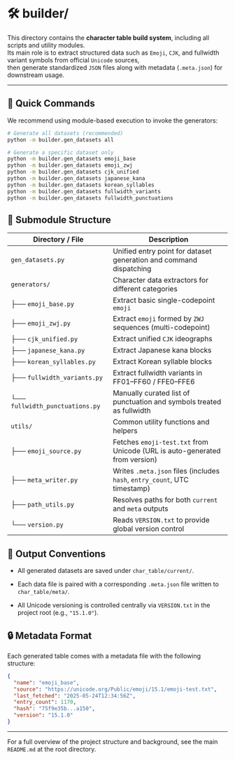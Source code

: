 # 🛠 builder/

This directory contains the **character table build system**, including all scripts and utility modules.  
Its main role is to extract structured data such as `Emoji`, `CJK`, and fullwidth variant symbols from official `Unicode` sources,  
then generate standardized `JSON` files along with metadata (`.meta.json`) for downstream usage.

---

## 🚀 Quick Commands

We recommend using module-based execution to invoke the generators:

```bash
# Generate all datasets (recommended)
python -m builder.gen_datasets all

# Generate a specific dataset only
python -m builder.gen_datasets emoji_base
python -m builder.gen_datasets emoji_zwj
python -m builder.gen_datasets cjk_unified
python -m builder.gen_datasets japanese_kana
python -m builder.gen_datasets korean_syllables
python -m builder.gen_datasets fullwidth_variants
python -m builder.gen_datasets fullwidth_punctuations
```

## 📁 Submodule Structure

| Directory / File                | Description                                                                |
|---------------------------------| -------------------------------------------------------------------------- |
| `gen_datasets.py`               | Unified entry point for dataset generation and command dispatching         |
| `generators/`                   | Character data extractors for different categories                         |
| ├── `emoji_base.py`             | Extract basic single-codepoint `emoji`                                     |
| ├── `emoji_zwj.py`              | Extract `emoji` formed by `ZWJ` sequences (multi-codepoint)                |
| ├── `cjk_unified.py`            | Extract unified `CJK` ideographs                                           |
| ├── `japanese_kana.py`          | Extract Japanese kana blocks                                               |
| ├── `korean_syllables.py`       | Extract Korean syllable blocks                                             |
| ├── `fullwidth_variants.py`     | Extract fullwidth variants in FF01–FF60 / FFE0–FFE6                        |
| └── `fullwidth_punctuations.py` | Manually curated list of punctuation and symbols treated as fullwidth      |
| `utils/`                        | Common utility functions and helpers                                       |
| ├── `emoji_source.py`           | Fetches `emoji-test.txt` from Unicode (URL is auto-generated from version) |
| ├── `meta_writer.py`            | Writes `.meta.json` files (includes `hash`, `entry_count`, UTC timestamp)  |
| ├── `path_utils.py`             | Resolves paths for both `current` and `meta` outputs                       |
| └── `version.py`                | Reads `VERSION.txt` to provide global version control                      |

## 🧱 Output Conventions

- All generated datasets are saved under `char_table/current/`.

- Each data file is paired with a corresponding `.meta.json` file written to `char_table/meta/`.

- All Unicode versioning is controlled centrally via `VERSION.txt` in the project root (e.g., `"15.1.0"`).

## 🔒 Metadata Format

Each generated table comes with a metadata file with the following structure:

```json
{
  "name": "emoji_base",
  "source": "https://unicode.org/Public/emoji/15.1/emoji-test.txt",
  "last_fetched": "2025-05-24T12:34:56Z",
  "entry_count": 1170,
  "hash": "75f9e35b...a150",
  "version": "15.1.0"
}
```

---

For a full overview of the project structure and background, see the main `README.md` at the root directory.
